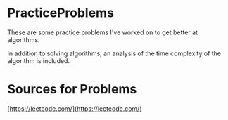 # PracticeProblems

These are some practice problems I've worked on to get better at algorithms.

In addition to solving algorithms, an analysis of the time complexity of the algorithm is included.

# Sources for Problems

[https://leetcode.com/](https://leetcode.com/)
